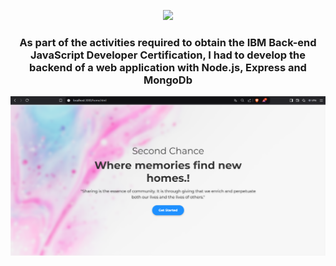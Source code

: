 <p align="center">
  <a href="https://github.com/DenverCoder1/readme-typing-svg"><img src="https://readme-typing-svg.herokuapp.com?font=Time+New+Roman&color=cyan&size=25&center=true&vCenter=true&width=600&height=100&lines=Second+Chance;++;NodeJS+Express+MongoDB"></a>
</p>
<h3 align="center"><b>As part of the activities required to obtain the IBM Back-end JavaScript Developer Certification, I had to develop the backend of a web application with Node.js, Express and MongoDb</b></h3>
<!--  -->

![VISION E INTELIGENCIA ARTIFICIAL](https://github.com/alejandro99apple/backend-nodejs-capstone/blob/main/landing%20page.png)


